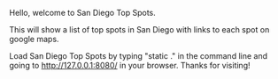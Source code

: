 Hello, welcome to San Diego Top Spots.

This will show a list of top spots in San Diego with links to each spot on google maps.

Load San Diego Top Spots by typing "static ." in the command line and going to http://127.0.0.1:8080/ in your browser. Thanks for visiting!